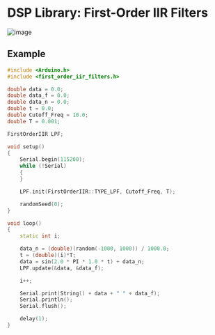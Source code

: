 # DSP Library: First-Order IIR Filters

![image](https://github.com/yangrui9501/dsp_iir_filter1/assets/91120147/c6fd3f24-68c0-4170-8a84-1162d2cd1dc5)

## Example

```cpp
#include <Arduino.h>
#include <first_order_iir_filters.h>

double data = 0.0;
double data_f = 0.0;
double data_n = 0.0;
double t = 0.0;
double Cutoff_Freq = 10.0;
double T = 0.001;

FirstOrderIIR LPF;

void setup()
{
    Serial.begin(115200);
    while (!Serial)
    {
    }

    LPF.init(FirstOrderIIR::TYPE_LPF, Cutoff_Freq, T);

    randomSeed(0);
}

void loop()
{
    static int i;

    data_n = (double)(random(-1000, 1000)) / 1000.0;
    t = (double)(i)*T;
    data = sin(2.0 * PI * 1.0 * t) + data_n;
    LPF.update(&data, &data_f);

    i++;

    Serial.print(String() + data + " " + data_f);
    Serial.println();
    Serial.flush();

    delay(1);
}
```
